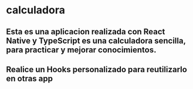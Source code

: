 # calculadora

## Esta es una aplicacion realizada con React Native y TypeScript es una calculadora sencilla, para practicar y mejorar conocimientos.

## Realice un Hooks personalizado para reutilizarlo en otras app 
